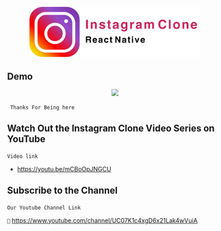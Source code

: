 <p align="center" flexdirection="coloumn">
<img src='./src/storage/images/readme/Logo.png' width="400">
</p>

## Demo

<p align="center">
<img src='./src/storage/images/readme/priview.gif'>
</p>

` Thanks For Being here`

## Watch Out the Instagram Clone Video Series on YouTube

`Video link`

- https://youtu.be/mCBoOpJNGCU

## Subscribe to the Channel

`Our Youtube Channel Link`

`🔗` https://www.youtube.com/channel/UC07K1c4xgD6x21Lak4wVuiA
